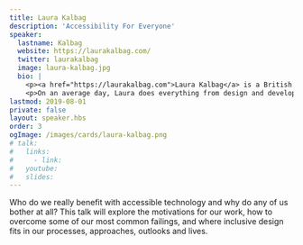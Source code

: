 ```yaml
---
title: Laura Kalbag
description: 'Accessibility For Everyone'
speaker:
  lastname: Kalbag
  website: https://laurakalbag.com/
  twitter: laurakalbag
  image: laura-kalbag.jpg
  bio: |
    <p><a href="https://laurakalbag.com">Laura Kalbag</a> is a British designer living in Ireland, and author of <a href="https://abookapart.com/products/accessibility-for-everyone">Accessibility For Everyone</a> from A Book Apart. She’s one third of <a href="https://ind.ie">Indie</a>, a tiny two-person-and-one-husky not-for-profit working for social justice in the digital age. At Ind.ie, Laura follows the <a href="https://ind.ie/ethical-design">Ethical Design Manifesto</a>, and works on a web privacy tool called <a href="https://better.fyi">Better Blocker</a>, and initiatives to create ethical alternatives to mainstream technology.</p>
    <p>On an average day, Laura does everything from design and development, learning how to run a sustainable not-for-profit, and trying to make privacy, and broader ethics in technology, accessible to a wide audience. You can find her making design decisions, writing CSS, nudging icon pixels, or distilling a privacy policy into something humans can understand. Sometimes, she speaks at conferences and writes articles too.</p>
lastmod: 2019-08-01
private: false
layout: speaker.hbs
order: 3
ogImage: /images/cards/laura-kalbag.png
# talk:
#   links:
#     - link:
#   youtube:
#   slides:
---
```


Who do we really benefit with accessible technology and why do any of us bother at all? This talk will explore the motivations for our work, how to overcome some of our most common failings, and where inclusive design fits in our processes, approaches, outlooks and lives.
